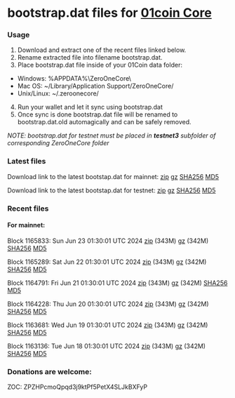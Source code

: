 # bootstrap.dat files for [01coin Core](https://01coin.io)

### Usage

1. Download and extract one of the recent files linked below.
2. Rename extracted file into filename bootstrap.dat.
3. Place bootstrap.dat file inside of your 01Coin data folder:
 - Windows: %APPDATA%\ZeroOneCore\
 - Mac OS: ~/Library/Application Support/ZeroOneCore/
 - Unix/Linux: ~/.zeroonecore/
4. Run your wallet and let it sync using bootstrap.dat
5. Once sync is done bootstrap.dat file will be renamed to bootstrap.dat.old automagically and can be safely removed.

_NOTE: bootstrap.dat for testnet must be placed in **testnet3** subfolder of corresponding ZeroOneCore folder_

### Latest files
Download link to the latest bootstap.dat for mainnet: [zip](https://files.01coin.io/mainnet/bootstrap.dat.zip) [gz](https://files.01coin.io/mainnet/bootstrap.dat.tar.gz) [SHA256](https://files.01coin.io/mainnet/sha256.txt) [MD5](https://files.01coin.io/mainnet/md5.txt)

Download link to the latest bootstap.dat for testnet: [zip](https://files.01coin.io/testnet/bootstrap.dat.zip) [gz](https://files.01coin.io/testnet/bootstrap.dat.tar.gz) [SHA256](https://files.01coin.io/testnet/sha256.txt) [MD5](https://files.01coin.io/testnet/md5.txt)

### Recent files

#### For mainnet:

Block 1165833: Sun Jun 23 01:30:01 UTC 2024 [zip](https://files.01coin.io/mainnet/2024-06-23/bootstrap.dat.zip) (343M) [gz](https://files.01coin.io/mainnet/2024-06-23/bootstrap.dat.tar.gz) (342M) [SHA256](https://files.01coin.io/mainnet/2024-06-23/sha256.txt) [MD5](https://files.01coin.io/mainnet/2024-06-23/md5.txt)

Block 1165289: Sat Jun 22 01:30:01 UTC 2024 [zip](https://files.01coin.io/mainnet/2024-06-22/bootstrap.dat.zip) (343M) [gz](https://files.01coin.io/mainnet/2024-06-22/bootstrap.dat.tar.gz) (342M) [SHA256](https://files.01coin.io/mainnet/2024-06-22/sha256.txt) [MD5](https://files.01coin.io/mainnet/2024-06-22/md5.txt)

Block 1164791: Fri Jun 21 01:30:01 UTC 2024 [zip](https://files.01coin.io/mainnet/2024-06-21/bootstrap.dat.zip) (343M) [gz](https://files.01coin.io/mainnet/2024-06-21/bootstrap.dat.tar.gz) (342M) [SHA256](https://files.01coin.io/mainnet/2024-06-21/sha256.txt) [MD5](https://files.01coin.io/mainnet/2024-06-21/md5.txt)

Block 1164228: Thu Jun 20 01:30:01 UTC 2024 [zip](https://files.01coin.io/mainnet/2024-06-20/bootstrap.dat.zip) (343M) [gz](https://files.01coin.io/mainnet/2024-06-20/bootstrap.dat.tar.gz) (342M) [SHA256](https://files.01coin.io/mainnet/2024-06-20/sha256.txt) [MD5](https://files.01coin.io/mainnet/2024-06-20/md5.txt)

Block 1163681: Wed Jun 19 01:30:01 UTC 2024 [zip](https://files.01coin.io/mainnet/2024-06-19/bootstrap.dat.zip) (343M) [gz](https://files.01coin.io/mainnet/2024-06-19/bootstrap.dat.tar.gz) (342M) [SHA256](https://files.01coin.io/mainnet/2024-06-19/sha256.txt) [MD5](https://files.01coin.io/mainnet/2024-06-19/md5.txt)

Block 1163136: Tue Jun 18 01:30:01 UTC 2024 [zip](https://files.01coin.io/mainnet/2024-06-18/bootstrap.dat.zip) (343M) [gz](https://files.01coin.io/mainnet/2024-06-18/bootstrap.dat.tar.gz) (342M) [SHA256](https://files.01coin.io/mainnet/2024-06-18/sha256.txt) [MD5](https://files.01coin.io/mainnet/2024-06-18/md5.txt)


### Donations are welcome:

ZOC: ZPZHPcmoQpqd3j9ktPf5PetX4SLJkBXFyP
